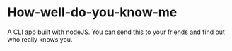 # How-well-do-you-know-me

A CLI app built with nodeJS. You can send this to your friends and find out who really knows you.
